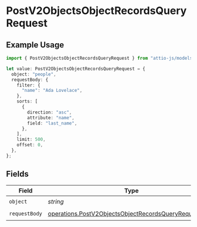 # PostV2ObjectsObjectRecordsQueryRequest

## Example Usage

```typescript
import { PostV2ObjectsObjectRecordsQueryRequest } from "attio-js/models/operations";

let value: PostV2ObjectsObjectRecordsQueryRequest = {
  object: "people",
  requestBody: {
    filter: {
      "name": "Ada Lovelace",
    },
    sorts: [
      {
        direction: "asc",
        attribute: "name",
        field: "last_name",
      },
    ],
    limit: 500,
    offset: 0,
  },
};
```

## Fields

| Field                                                                                                                          | Type                                                                                                                           | Required                                                                                                                       | Description                                                                                                                    | Example                                                                                                                        |
| ------------------------------------------------------------------------------------------------------------------------------ | ------------------------------------------------------------------------------------------------------------------------------ | ------------------------------------------------------------------------------------------------------------------------------ | ------------------------------------------------------------------------------------------------------------------------------ | ------------------------------------------------------------------------------------------------------------------------------ |
| `object`                                                                                                                       | *string*                                                                                                                       | :heavy_check_mark:                                                                                                             | N/A                                                                                                                            | people                                                                                                                         |
| `requestBody`                                                                                                                  | [operations.PostV2ObjectsObjectRecordsQueryRequestBody](../../models/operations/postv2objectsobjectrecordsqueryrequestbody.md) | :heavy_check_mark:                                                                                                             | N/A                                                                                                                            |                                                                                                                                |